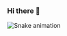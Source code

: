 ### Hi there 👋

![Snake animation](https://github.com/WilliamCutrim/WilliamCutrim/blob/output/github-contribution-grid-snake.svg)
<!--
**WilliamCutrim/WilliamCutrim** is a ✨ _special_ ✨ repository because its `README.md` (this file) appears on your GitHub profile.

Here are some ideas to get you started:

- 🔭 I’m currently working on ...
- 🌱 I’m currently learning ...
- 👯 I’m looking to collaborate on ...
- 🤔 I’m looking for help with ...
- 💬 Ask me about ...
- 📫 How to reach me: ...
- 😄 Pronouns: ...
- ⚡ Fun fact: ...
-->
